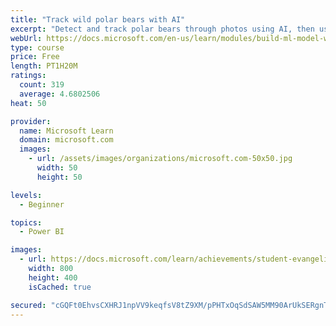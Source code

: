 ```yaml
---
title: "Track wild polar bears with AI"
excerpt: "Detect and track polar bears through photos using AI, then use Power BI to show where polar bears are being spotted."
webUrl: https://docs.microsoft.com/en-us/learn/modules/build-ml-model-with-azure-stream-analytics/
type: course
price: Free
length: PT1H20M
ratings:
  count: 319
  average: 4.6802506
heat: 50

provider:
  name: Microsoft Learn
  domain: microsoft.com
  images:
    - url: /assets/images/organizations/microsoft.com-50x50.jpg
      width: 50
      height: 50

levels:
  - Beginner

topics:
  - Power BI

images:
  - url: https://docs.microsoft.com/learn/achievements/student-evangelism/build-ml-model-with-azure-stream-analytics-badge-social.png
    width: 800
    height: 400
    isCached: true

secured: "cGQFt0EhvsCXHRJ1npVV9keqfsV8tZ9XM/pPHTxOqSdSAW5MM90ArUkSERgnTMz5cUNRJXiaGrzSJ7i+6b92zWwVtO6LigYVuz5hzyREO8eJTqZufWibuG/izxx3pP4KsIvvQz2rvn8Z09JkIBa63PsyfajEuKU9z19qqG3Vw+u8h0oYVpYNtGtzZMuZxMo/thF8rrQmxF30DAfv76Hc9FpVxfguwooLHReupAgNnxYzqXFeePyCxuhCwC/nVEkdF25t4/NCueO6oFxCe6RThuX7Q6nxV2BaVq67w6HCy7dJgcB7+urz8b4fA/Qrii8R5VnUpv3dx0tK4BhumAgSM9VD41XwUeRD24L2d25gnJFldj3q38iiMkp3sT7iTZHwK+19Ct9yEc5TjUMBN5YIBlUBAzWVdVHAc9g6/+t/V1g=;jDuUn1M5wV0yVLMIPvI2Vw=="
---
```


